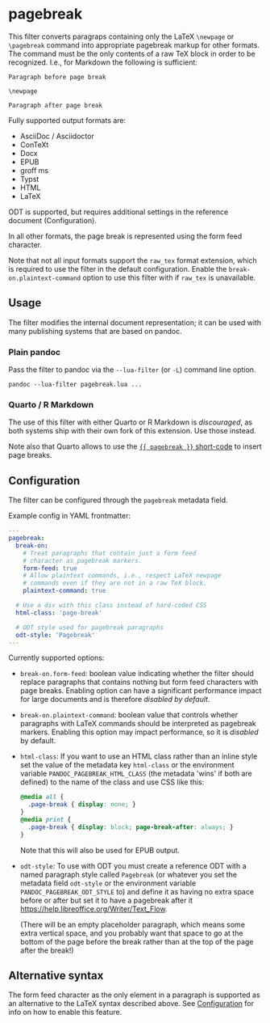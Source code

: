 pagebreak
=========

This filter converts paragraps containing only the LaTeX
`\newpage` or `\pagebreak` command into appropriate pagebreak
markup for other formats. The command must be the only contents
of a raw TeX block in order to be recognized. I.e., for Markdown
the following is sufficient:

    Paragraph before page break

    \newpage

    Paragraph after page break

Fully supported output formats are:

- AsciiDoc / Asciidoctor
- ConTeXt
- Docx
- EPUB
- groff ms
- Typst
- HTML
- LaTeX

ODT is supported, but requires additional settings in the
reference document (Configuration).

In all other formats, the page break is represented using the
form feed character.

Note that not all input formats support the `raw_tex` format
extension, which is required to use the filter in the default
configuration. Enable the `break-on.plaintext-command` option to
use this filter with if `raw_tex` is unavailable.

Usage
-----

The filter modifies the internal document representation; it can
be used with many publishing systems that are based on pandoc.

### Plain pandoc

Pass the filter to pandoc via the `--lua-filter` (or `-L`) command
line option.

    pandoc --lua-filter pagebreak.lua ...

### Quarto / R Markdown

The use of this filter with either Quarto or R Markdown is
*discouraged*, as both systems ship with their own fork of this
extension. Use those instead.

Note also that Quarto allows to use the [`{{ pagebreak }}`
short-code][shortcode] to insert page breaks.

[shortcode]: https://quarto.org/docs/authoring/markdown-basics.html#page-breaks

Configuration
-------------

The filter can be configured through the `pagebreak` metadata
field.

Example config in YAML frontmatter:

``` yaml
---
pagebreak:
  break-on:
    # Treat paragraphs that contain just a form feed
    # character as pagebreak markers.
    form-feed: true
    # Allow plaintext commands, i.e., respect LaTeX newpage
    # commands even if they are not in a raw TeX block.
    plaintext-command: true

  # Use a div with this class instead of hard-coded CSS
  html-class: 'page-break'

  # ODT style used for pagebreak paragraphs
  odt-style: 'Pagebreak'
---
```

Currently supported options:

- `break-on.form-feed`: boolean value indicating whether
  the filter should replace paragraphs that contains nothing but
  form feed characters with page breaks. Enabling option can have
  a significant performance impact for large documents and is
  therefore *disabled by default*.

- `break-on.plaintext-command`: boolean value that controls
  whether paragraphs with LaTeX commands should be interpreted as
  pagebreak markers. Enabling this option may impact performance,
  so it is *disabled* by default.

- `html-class`: If you want to use an HTML class rather than an
  inline style set the value of the metadata key `html-class` or
  the environment variable `PANDOC_PAGEBREAK_HTML_CLASS` (the
  metadata 'wins' if both are defined) to the name of the class
  and use CSS like this:

  ``` css
  @media all {
    .page-break	{ display: none; }
  }
  @media print {
    .page-break	{ display: block; page-break-after: always; }
  }
  ```

  Note that this will also be used for EPUB output.

- `odt-style`: To use with ODT you must create a reference ODT
  with a named paragraph style called `Pagebreak` (or whatever you
  set the metadata field `odt-style` or the environment variable
  `PANDOC_PAGEBREAK_ODT_STYLE` to) and define it as having no
  extra space before or after but set it to have a pagebreak after
  it <https://help.libreoffice.org/Writer/Text_Flow>.

  (There will be an empty placeholder paragraph, which means some
  extra vertical space, and you probably want that space to go at
  the bottom of the page before the break rather than at the top
  of the page after the break!)

Alternative syntax
------------------

The form feed character as the only element in a paragraph is
supported as an alternative to the LaTeX syntax described above.
See [Configuration](#configuration) for info on how to enable this
feature.
